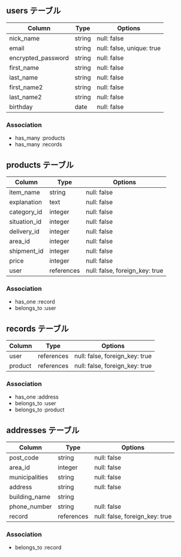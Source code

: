 ## users テーブル

| Column                   | Type   | Options                   |
| ------------------------ | ------ | ------------------------- |
| nick_name                | string | null: false               |
| email                    | string | null: false, unique: true |
| encrypted_password       | string | null: false               |
| first_name               | string | null: false               |
| last_name                | string | null: false               |
| first_name2              | string | null: false               |
| last_name2               | string | null: false               |
| birthday                 | date   | null: false               |

### Association

- has_many :products
- has_many :records



## products テーブル

| Column       | Type         | Options                        |
| ------------ | ------------ | ------------------------------ |
| item_name    | string       | null: false                    |
| explanation  | text         | null: false                    |
| category_id  | integer      | null: false                    |
| situation_id | integer      | null: false                    |
| delivery_id  | integer      | null: false                    |
| area_id      | integer      | null: false                    |
| shipment_id  | integer      | null: false                    |
| price        | integer      | null: false                    |
| user         | references   | null: false, foreign_key: true |

### Association

- has_one :record
- belongs_to :user



## records テーブル

| Column      | Type       | Options                        |
| ----------- | ---------- | ------------------------------ |
| user        | references | null: false, foreign_key: true |
| product     | references | null: false, foreign_key: true |

### Association

- has_one :address
- belongs_to :user
- belongs_to :product


## addresses テーブル

| Column          | Type       | Options                        |
| --------------- | ---------- | ------------------------------ |
| post_code       | string     | null: false                    |
| area_id         | integer    | null: false                    |
| municipalities  | string     | null: false                    |
| address         | string     | null: false                    |
| building_name   | string     |                                |
| phone_number    | string     | null: false                    |
| record          | references | null: false, foreign_key: true |

### Association

- belongs_to :record


